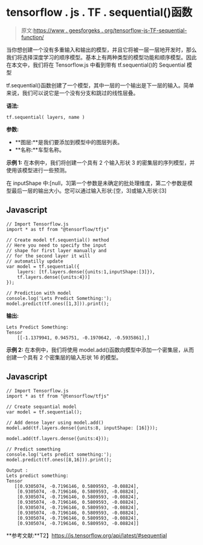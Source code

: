 # tensorflow . js . TF . sequential()函数

> 原文:[https://www . geesforgeks . org/tensorflow-js-TF-sequential-function/](https://www.geeksforgeeks.org/tensorflow-js-tf-sequential-function/)

当你想创建一个没有多重输入和输出的模型，并且它将被一层一层地开发时，那么我们将选择深度学习的顺序模型。基本上有两种类型的模型功能和顺序模型。因此在本文中，我们将在 Tensorflow.js 中看到带有 tf.sequential()的 Sequential 模型

tf.sequential()函数创建了一个模型，其中一层的一个输出是下一层的输入。简单来说，我们可以说它是一个没有分支和跳过的线性层叠。

**语法:**

```
tf.sequential( layers, name )
```

**参数:**

*   **图层:**是我们要添加到模型中的图层列表。
*   **名称:**车型名称。

**示例 1:** 在本例中，我们将创建一个具有 2 个输入形状 3 的密集层的序列模型，并使用该模型进行一些预测。

在 inputShape 中:[null，3]第一个参数是未确定的批处理维度，第二个参数是模型最后一层的输出大小。您可以通过输入形状:[空，3]或输入形状:[3]

## Javascript

```
// Import Tensorflow.js
import * as tf from "@tensorflow/tfjs"

// Create model tf.sequential() method
// Here you need to specify the input 
// shape for first layer manually and
// for the second layer it will 
// automatilly update
var model = tf.sequential({ 
    layers: [tf.layers.dense({units:1,inputShape:[3]}),
    tf.layers.dense({units:4})] 
});

// Prediction with model
console.log('Lets Predict Something:');
model.predict(tf.ones([1,3])).print();
```

**输出:**

```
Lets Predict Something:
Tensor
    [[-1.1379941, 0.945751, -0.1970642, -0.5935861],]
```

**示例 2:** 在本例中，我们将使用 model.add()函数向模型中添加一个密集层，从而创建一个具有 2 个密集层的输入形状 16 的模型。

## Javascript

```
// Import Tensorflow.js
import * as tf from "@tensorflow/tfjs"

// Create sequantial model
var model = tf.sequential();

// Add dense layer using model.add() 
model.add(tf.layers.dense({units:8, inputShape: [16]}));

model.add(tf.layers.dense({units:4}));

// Predict something
console.log('Lets predict something:');
model.predict(tf.ones([8,16])).print();
```

```
Output :
Lets predict something:
Tensor
   [[0.9305074, -0.7196146, 0.5809593, -0.08824],
    [0.9305074, -0.7196146, 0.5809593, -0.08824],
    [0.9305074, -0.7196146, 0.5809593, -0.08824],
    [0.9305074, -0.7196146, 0.5809593, -0.08824],
    [0.9305074, -0.7196146, 0.5809593, -0.08824],
    [0.9305074, -0.7196146, 0.5809593, -0.08824],
    [0.9305074, -0.7196146, 0.5809593, -0.08824],
    [0.9305074, -0.7196146, 0.5809593, -0.08824]]
```

**参考文献:**T2】https://js.tensorflow.org/api/latest/#sequential
